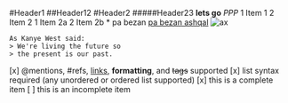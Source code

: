 #Header1
##Header12
#Header2
#####Header23
**lets go**
*PPP*
1 Item 1
2 Item 2
	1 Item 2a
	2 Item 2b
		* pa bezan
[pa bezan ashqal](http://codeforces.com)
![ax](/home/liege/Desktop/730329297_164502.jpg)

    As Kanye West said:
    > We're living the future so
    > the present is our past.


[x] @mentions, #refs, [links](), **formatting**, and <del>tags</del> supported
[x] list syntax required (any unordered or ordered list supported)
[x] this is a complete item
[ ] this is an incomplete item